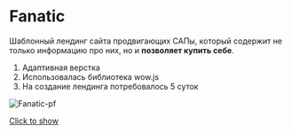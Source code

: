 # Fanatic

Шаблонный лендинг сайта продвигающих САПы, который содержит не только информацию про них, но и **позволяет купить себе**.

1. Адаптивная верстка
2. Использовалась библиотека wow.js
3. На создание лендинга потребовалось 5 суток

![Fanatic-pf](fanatic.gif)

[Click to show](https://brainhdv.github.io/Fanatic-index)
